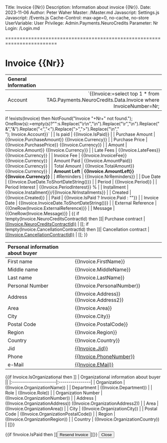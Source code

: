 ﻿Title: Invoice {{Nr}}
Description: Information about invoice {{Nr}}.
Date: 2023-11-06
Author: Peter Waher
Master: /Master.md
Javascript: Settings.js
Javascript: /Events.js
Cache-Control: max-age=0, no-cache, no-store
UserVariable: User
Privilege: Admin.Payments.NeuroCredits
Parameter: Nr
Login: /Login.md

========================================================================

Invoice {{Nr}}
=================

| General Information  ||
|:----------|----------:|
| Account | `{{Invoice:=select top 1 * from TAG.Payments.NeuroCredits.Data.Invoice where InvoiceNumber=Nr;
if !exists(Invoice) then NotFound("Invoice "+Nr+" not found.");
OneRow(s):=empty(s)?"":s.Replace("\r\n","\n").Replace("\r","\n").Replace("&","&amp;").Replace("<","&lt;").Replace(">","&gt;").Replace("\n","<br/>");
Invoice.Account}}` |
| Is paid | {{Invoice.IsPaid}} |
| Purchase Amount | {{Invoice.PurchaseAmount}} {{Invoice.Currency}} |
| Purchase Price | {{Invoice.PurchasePrice}} {{Invoice.Currency}} |
| Amount | {{Invoice.Amount}} {{Invoice.Currency}} |
| Late Fees | {{Invoice.LateFees}} {{Invoice.Currency}} |
| Invoice Fee | {{Invoice.InvoiceFee}} {{Invoice.Currency}} |
| Amount Paid | {{Invoice.AmountPaid}} {{Invoice.Currency}} |
| Total Amount | {{Invoice.TotalAmount}} {{Invoice.Currency}} |
| **Amount Left** | **{{Invoice.AmountLeft}} {{Invoice.Currency}}** |
| \#Reminders | {{Invoice.NrReminders}} |
| Due Date | {{Invoice.DueDate.ToShortDateString()}} |
| Period | {{Invoice.Period}} |
| Period Interest | {{Invoice.PeriodInterest}} % |
| Installment | {{Invoice.Installment}}/{{Invoice.NrInstallments}} |
| Created | {{Invoice.Created}} |
| Paid | {{Invoice.IsPaid ? Invoice.Paid : ""}} |
| Invoice Date | {{Invoice.InvoiceDate.ToShortDateString()}} |
| External Reference | {{OneRow(Invoice.ExternalReference)}} |
| Message | {{OneRow(Invoice.Message)}} |
{{
if !empty(Invoice.NeuroCreditsContractId) then ]]| Purchase contract | <a href="/Contract.md?ID=((Invoice.NeuroCreditsContractId))" target="_blank">((Invoice.NeuroCreditsContractId))</a> |
[[;
if !empty(Invoice.CancellationContractId) then ]]| Cancellation contract | <a href="/Contract.md?ID=((Invoice.CancellationContractId))" target="_blank">((Invoice.CancellationContractId))</a> |
[[;
}}

| Personal information about buyer ||
|:----------------|:----------------|
| First name | {{Invoice.FirstName}} |
| Middle name | {{Invoice.MiddleName}} |
| Last name | {{Invoice.LastName}} |
| Personal Number | {{Invoice.PersonalNumber}} |
| Address | {{Invoice.Address}} {{Invoice.Address2}} |
| Area | {{Invoice.Area}} |
| City | {{Invoice.City}} |
| Postal Code | {{Invoice.PostalCode}} |
| Region | {{Invoice.Region}} |
| Country | {{Invoice.Country}} |
| Jid | [{{Invoice.Jid}}](xmpp:{{Invoice.Jid}}) |
| Phone | [{{Invoice.PhoneNumber}}](tel:{{Invoice.PhoneNumber}}) |
| e-Mail | [{{Invoice.EMail}}](mailto:{{Invoice.EMail}}) |

{{if Invoice.IsOrganizational then ]]
| Organizational information about buyer ||
|:----------------------|:----------------|
| Organization | ((Invoice.OrganizationName)) |
| Department | ((Invoice.Department)) |
| Role | ((Invoice.Role)) |
| Organization Number | ((Invoice.OrganizationNumber)) |
| Address | ((Invoice.OrganizationAddress)) ((Invoice.OrganizationAddress2)) |
| Area | ((Invoice.OrganizationArea)) |
| City | ((Invoice.OrganizationCity)) |
| Postal Code | ((Invoice.OrganizationPostalCode)) |
| Region | ((Invoice.OrganizationRegion)) |
| Country | ((Invoice.OrganizationCountry)) |
[[}}

{{if !Invoice.IsPaid then ]]<button type="button" class="posButton" onclick="ResendInvoice( ((Nr)) )">Resend Invoice</button>[[}}
<button type="button" class="negButton" onclick="Close()">Close</button>
